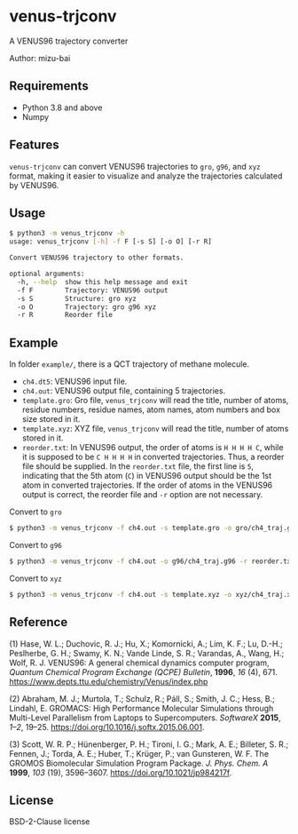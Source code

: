 # venus-trjconv

A VENUS96 trajectory converter

Author: mizu-bai

## Requirements

- Python 3.8 and above
- Numpy

## Features

`venus-trjconv` can convert VENUS96 trajectories to `gro`, `g96`, and `xyz` format, making it easier to visualize and analyze the trajectories calculated by VENUS96.

## Usage

```sh
$ python3 -m venus_trjconv -h
usage: venus_trjconv [-h] -f F [-s S] [-o O] [-r R]

Convert VENUS96 trajectory to other formats.

optional arguments:
  -h, --help  show this help message and exit
  -f F        Trajectory: VENUS96 output
  -s S        Structure: gro xyz
  -o O        Trajectory: gro g96 xyz
  -r R        Reorder file
```

## Example

In folder `example/`, there is a QCT trajectory of methane molecule.

- `ch4.dt5`: VENUS96 input file.
- `ch4.out`: VENUS96 output file, containing 5 trajectories.
- `template.gro`: Gro file, `venus_trjconv` will read the title, number of atoms, residue numbers, residue names, atom names, atom numbers and box size stored in it.
- `template.xyz`: XYZ file, `venus_trjconv` will read the title, number of atoms stored in it.
- `reorder.txt`: In VENUS96 output, the order of atoms is `H H H H C`, while it is supposed to be `C H H H H` in converted trajectories. Thus, a reorder file should be supplied. In the `reorder.txt` file, the first line is `5`, indicating that the 5th atom (`C`) in VENUS96 output should be the 1st atom in converted trajectories. If the order of atoms in the VENUS96 output is correct, the reorder file and `-r` option are not necessary.

Convert to `gro`

```bash
$ python3 -m venus_trjconv -f ch4.out -s template.gro -o gro/ch4_traj.gro -r reorder.txt
```

Convert to `g96`

```bash
$ python3 -m venus_trjconv -f ch4.out -o g96/ch4_traj.g96 -r reorder.txt
```

Convert to `xyz`

```bash
$ python3 -m venus_trjconv -f ch4.out -s template.xyz -o xyz/ch4_traj.xyz -r reorder.txt
```

## Reference

(1) Hase, W. L.; Duchovic, R. J.; Hu, X.; Komornicki, A.; Lim, K. F.; Lu, D.-H.; Peslherbe, G. H.; Swamy, K. N.; Vande Linde, S. R.; Varandas, A., Wang, H.; Wolf, R. J. VENUS96: A general chemical dynamics computer program, _Quantum Chemical Program Exchange (QCPE) Bulletin_, **1996**, _16_ (4), 671. https://www.depts.ttu.edu/chemistry/Venus/index.php

(2) Abraham, M. J.; Murtola, T.; Schulz, R.; Páll, S.; Smith, J. C.; Hess, B.; Lindahl, E. GROMACS: High Performance Molecular Simulations through Multi-Level Parallelism from Laptops to Supercomputers. _SoftwareX_ **2015**, _1–2_, 19–25. https://doi.org/10.1016/j.softx.2015.06.001.

(3) Scott, W. R. P.; Hünenberger, P. H.; Tironi, I. G.; Mark, A. E.; Billeter, S. R.; Fennen, J.; Torda, A. E.; Huber, T.; Krüger, P.; van Gunsteren, W. F. The GROMOS Biomolecular Simulation Program Package. _J. Phys. Chem. A_ **1999**, _103_ (19), 3596–3607. https://doi.org/10.1021/jp984217f.

## License

BSD-2-Clause license
